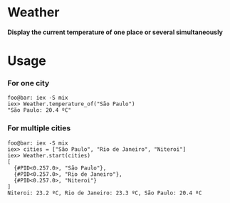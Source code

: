 # Weather

**Display the current temperature of one place or several simultaneously**


# Usage

### For one city
```console
foo@bar: iex -S mix
iex> Weather.temperature_of("São Paulo")
"São Paulo: 20.4 ºC"
```

### For multiple cities
```console
foo@bar: iex -S mix
iex> cities = ["São Paulo", "Rio de Janeiro", "Niteroi"]
iex> Weather.start(cities)
[
  {#PID<0.257.0>, "São Paulo"},
  {#PID<0.257.0>, "Rio de Janeiro"},
  {#PID<0.257.0>, "Niteroi"}
]
Niteroi: 23.2 ºC, Rio de Janeiro: 23.3 ºC, São Paulo: 20.4 ºC

```